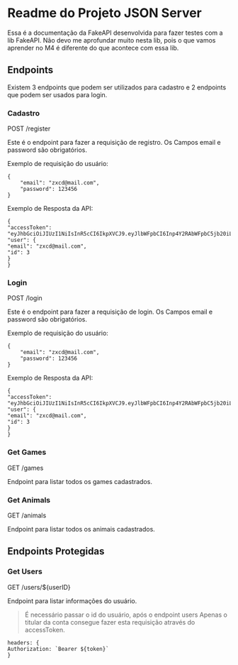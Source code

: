 # Readme do Projeto JSON Server

Essa é a documentação da FakeAPI desenvolvida para fazer testes com a lib FakeAPI. Não devo me aprofundar muito nesta lib, pois o que vamos aprender no M4 é diferente do que acontece com essa lib.

## Endpoints

Existem 3 endpoints que podem ser utilizados para cadastro e 2 endpoints que podem ser usados para login.

### Cadastro

POST /register

Este é o endpoint para fazer a requisição de registro.
Os Campos email e password são obrigatórios.

Exemplo de requisição do usuário:
```
{
    "email": "zxcd@mail.com",
    "password": 123456
}
```
Exemplo de Resposta da API:
```
{
"accessToken": "eyJhbGciOiJIUzI1NiIsInR5cCI6IkpXVCJ9.eyJlbWFpbCI6Inp4Y2RAbWFpbC5jb20iLCJpYXQiOjE2NzE2MzUyNzIsImV4cCI6MTY3MTYzODg3Miwic3ViIjoiMyJ9.S6XpMubmbqdHWgIsaMVxR2n0mwoIYE3nGk5m25hsKNQ",
"user": {
"email": "zxcd@mail.com",
"id": 3
}
}
```

### Login

POST /login

Este é o endpoint para fazer a requisição de login.
Os Campos email e password são obrigatórios.

Exemplo de requisição do usuário:
```
{
    "email": "zxcd@mail.com",
    "password": 123456
}
```
Exemplo de Resposta da API:
```
{
"accessToken": "eyJhbGciOiJIUzI1NiIsInR5cCI6IkpXVCJ9.eyJlbWFpbCI6Inp4Y2RAbWFpbC5jb20iLCJpYXQiOjE2NzE2MzUzNTUsImV4cCI6MTY3MTYzODk1NSwic3ViIjoiMyJ9.f0xHBK1VWGP2Ddt425uL8wJAhohHiNiZe3QZ4JErqOc",
"user": {
"email": "zxcd@mail.com",
"id": 3
}
}
```

### Get Games

GET /games

Endpoint para listar todos os games cadastrados.

### Get Animals

GET /animals

Endpoint para listar todos os animais cadastrados.


## Endpoints Protegidas

### Get Users

GET /users/${userID}

Endpoint para listar informações do usuário.
>É necessário passar o id do usuário, após o endpoint users
>Apenas o titular da conta consegue fazer esta requisição através do accessToken.
```
headers: {
Authorization: `Bearer ${token}`
}
```
